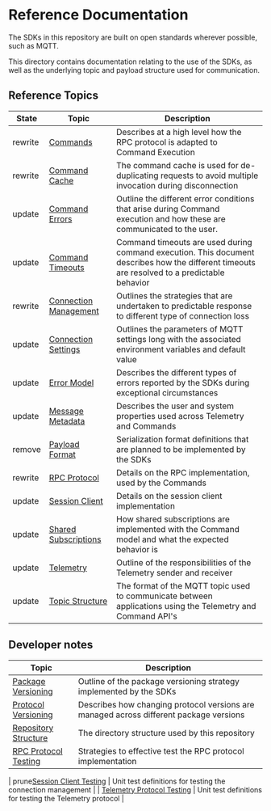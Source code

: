 # Reference Documentation

The SDKs in this repository are built on open standards wherever possible, such as MQTT.

This directory contains documentation relating to the use of the SDKs, as well as the underlying topic and payload structure used for communication.

## Reference Topics

| State |Topic | Description |
|-|-|-|
| rewrite | [Commands](command.md) | Describes at a high level how the RPC protocol is adapted to Command Execution |
| rewrite | [Command Cache](command-cache.md) | The command cache is used for de-duplicating requests to avoid multiple invocation during disconnection |
| update | [Command Errors](command-errors.md) | Outline the different error conditions that arise during Command execution and how these are communicated to the user. |
| update | [Command Timeouts](command-timeouts.md) | Command timeouts are used during command execution. This document describes how the different timeouts are resolved to a predictable behavior |
| rewrite | [Connection Management](connection-management.md) | Outlines the strategies that are undertaken to predictable response to different type of connection loss |
| update | [Connection Settings](connection-settings.md) | Outlines the parameters of MQTT settings long with the associated environment variables and default value |
| update | [Error Model](error-model.md) | Describes the different types of errors reported by the SDKs during exceptional circumstances |
| update | [Message Metadata](message-metadata.md) | Describes the user and system properties used across Telemetry and Commands |
| remove | [Payload Format](payload-format.md) | Serialization format definitions that are planned to be implemented by the SDKs |
| rewrite | [RPC Protocol](rpc-protocol.md) | Details on the RPC implementation, used by the Commands |
| update | [Session Client](session-client.md) | Details on the session client implementation |
| update | [Shared Subscriptions](shared-subscriptions.md) | How shared subscriptions are implemented with the Command model and what the expected behavior is |
| update | [Telemetry](telemetry.md) | Outline of the responsibilities of the Telemetry sender and receiver |
| update | [Topic Structure](topic-structure.md) | The format of the MQTT topic used to communicate between applications using the Telemetry and Command API's |

## Developer notes

| Topic | Description |
|-|-|
| [Package Versioning](package-versioning.md) | Outline of the package versioning strategy implemented by the SDKs |
| [Protocol Versioning](protocol-versioning.md) | Describes how changing protocol versions are managed across different package versions |
| [Repository Structure](repository-structure.md) | The directory structure used by this repository |
| [RPC Protocol Testing](rpc-protocol-testing.md) | Strategies to effective test the RPC protocol implementation |

| prune[Session Client Testing](session-client-testing.md) | Unit test definitions for testing the connection management |
| [Telemetry Protocol Testing](telemetry-protocol-testing.md) | Unit test definitions for testing the Telemetry protocol |

